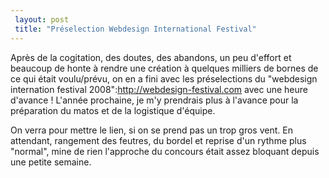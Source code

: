 ```yaml
---
 layout: post
 title: "Préselection Webdesign International Festival"
---
```


Après de la cogitation, des doutes, des abandons, un peu d'effort et beaucoup de honte à rendre une création à quelques milliers de bornes de ce qui était voulu/prévu, on en a fini avec les préselections du "webdesign internation festival 2008":http://webdesign-festival.com avec une heure d'avance ! L'année prochaine, je m'y prendrais plus à l'avance pour la préparation du matos et de la logistique d'équipe.

On verra pour mettre le lien, si on se prend pas un trop gros vent. En attendant, rangement des feutres, du bordel et reprise d'un rythme plus "normal", mine de rien l'approche du concours était assez bloquant depuis une petite semaine.
